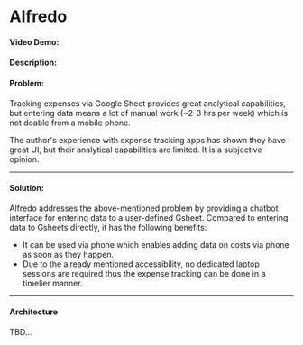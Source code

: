 # Alfredo
#### Video Demo:  <URL HERE>
#### Description:
#### Problem:

Tracking expenses via Google Sheet provides great analytical capabilities, but entering data means a lot of manual work (~2-3 hrs per week) which is not doable from a mobile phone.

The author's experience with expense tracking apps has shown they have great UI, but their analytical capabilities are limited. It is a subjective opinion.

---

#### Solution:
Alfredo addresses the above-mentioned problem by providing a chatbot interface for entering data to a user-defined Gsheet. Compared to entering data to Gsheets directly, it has the following benefits:

- It can be used via phone which enables adding data on costs via phone as soon as they happen.
- Due to the already mentioned accessibility, no dedicated laptop sessions are required thus the expense tracking can be done in a timelier manner.

---
#### Architecture

TBD...



